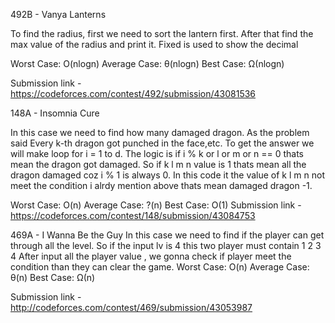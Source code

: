 492B - Vanya Lanterns

To find the radius, first we need to sort the lantern first. After that find the max value of the radius and print it. Fixed is used to show the decimal 


Worst Case: O(nlogn)
Average Case: θ(nlogn)
Best Case: Ω(nlogn)

Submission link - https://codeforces.com/contest/492/submission/43081536

148A - Insomnia Cure

In this case we need to find how many damaged dragon. As the problem said Every k-th dragon got punched in the face,etc.
To get the answer we will make loop for i = 1 to d.
The logic is if i %  k or l or m or n == 0 thats mean the dragon got damaged. 
So if k l m n value is 1 thats mean all the dragon damaged coz i % 1 is always 0.
In this code it the value of k l m n not meet the condition i alrdy mention above 
thats mean damaged dragon -1.

Worst Case: O(n)
Average Case: ?(n)
Best Case: O(1)
Submission link - https://codeforces.com/contest/148/submission/43084753

469A - I Wanna Be the Guy
In this case we need to find if the player can get through all the level.
So if the input lv is 4 this two player must contain 1 2 3 4 
After input all the player value , we gonna check if player meet the condition than they can clear the game. 
Worst Case: O(n)
Average Case: θ(n)
Best Case: Ω(n)

Submission link - http://codeforces.com/contest/469/submission/43053987
